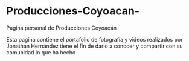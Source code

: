 # Producciones-Coyoacan-
Pagina personal de Producciones Coyoacán

Esta pagina contiene el portafolio de fotografía y videos realizados por Jonathan Hernández 
tiene el fin de darlo a conocer y compartir con su comunidad lo que ha hecho 